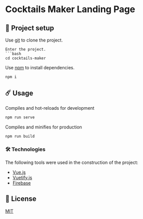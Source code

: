 # Cocktails Maker Landing Page

## 🚀 Project setup

Use [git](https://git-scm.com/) to clone the project.

```
Enter the project.
```bash
cd cocktails-maker
```
Use [npm](https://www.npmjs.com/) to install dependencies.
```bash
npm i
```


## ☄️ Usage

Compiles and hot-reloads for development
```bash
npm run serve
```

Compiles and minifies for production
```bash
npm run build
```

### 🛠️ Technologies

The following tools were used in the construction of the project:

- [Vue.js](https://vuejs.org/)
- [Vuetify.js](https://vuetifyjs.com/)
- [Firebase](https://firebase.google.com/)

## 🔑 License
[MIT](https://github.com/kirsanovmike/cocktails-maker/blob/master/LICENSE)
